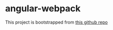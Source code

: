 # angular-webpack

This project is bootstrapped from [this github repo](https://github.com/preboot/angularjs-webpack)
